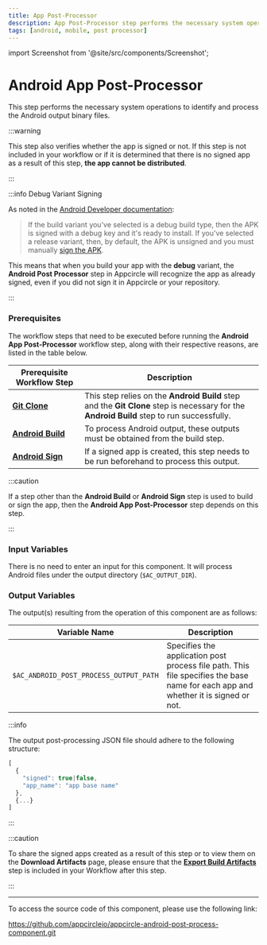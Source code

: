 ```yaml
---
title: App Post-Processor
description: App Post-Processor step performs the necessary system operations to identify and process the Android output binary files.
tags: [android, mobile, post processor]
---
```


import Screenshot from '@site/src/components/Screenshot';

# Android App Post-Processor

This step performs the necessary system operations to identify and process the Android output binary files.

:::warning

This step also verifies whether the app is signed or not. If this step is not included in your workflow or if it is determined that there is no signed app as a result of this step, **the app cannot be distributed**.

:::

:::info Debug Variant Signing  

As noted in the [Android Developer documentation](https://developer.android.com/build/build-for-release):

> If the build variant you've selected is a debug build type, then the APK is signed with a debug key and it's ready to install. If you've selected a release variant, then, by default, the APK is unsigned and you must manually [sign the APK](https://developer.android.com/studio/publish/app-signing).

This means that when you build your app with the **debug** variant, the **Android Post Processor** step in Appcircle will recognize the app as already signed, even if you did not sign it in Appcircle or your repository.

:::

### Prerequisites

The workflow steps that need to be executed before running the **Android App Post-Processor** workflow step, along with their respective reasons, are listed in the table below.

| Prerequisite Workflow Step                      | Description                                     |
|-------------------------------------------------|-------------------------------------------------|
| [**Git Clone**](/workflows/common-workflow-steps/git-clone) | This step relies on the **Android Build** step and the **Git Clone** step is necessary for the **Android Build** step to run successfully. |
| [**Android Build**](/workflows/android-specific-workflow-steps/android-build) | To process Android output, these outputs must be obtained from the build step. |
| [**Android Sign**](/workflows/android-specific-workflow-steps/android-sign) | If a signed app is created, this step needs to be run beforehand to process this output. |

<Screenshot url='https://cdn.appcircle.io/docs/assets/android-workflow-components-post-processor_1.png' alt="image2" />

:::caution

If a step other than the **Android Build** or **Android Sign** step is used to build or sign the app, then the **Android App Post-Processor** step depends on this step.

:::

### Input Variables

There is no need to enter an input for this component. It will process Android files under the output directory (`$AC_OUTPUT_DIR`).

### Output Variables

The output(s) resulting from the operation of this component are as follows:

<Screenshot url='https://cdn.appcircle.io/docs/assets/android-workflow-components-post-processor_2.png' alt="image2" />

| Variable Name                          | Description                                       |
|----------------------------------------|---------------------------------------------------|
| `$AC_ANDROID_POST_PROCESS_OUTPUT_PATH` | Specifies the application post process file path. This file specifies the base name for each app and whether it is signed or not. |

:::info

The output post-processing JSON file should adhere to the following structure:
```jsx title="ac_post_process_output.json"
[
  {
    "signed": true|false, 
    "app_name": "app base name"
  },
  {...}
]
```

:::

:::caution

To share the signed apps created as a result of this step or to view them on the **Download Artifacts** page, please ensure that the [**Export Build Artifacts**](/workflows/common-workflow-steps/export-build-artifacts) step is included in your Workflow after this step.

:::

---
To access the source code of this component, please use the following link:

https://github.com/appcircleio/appcircle-android-post-process-component.git